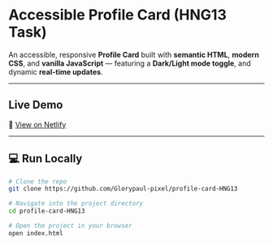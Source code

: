 # Accessible Profile Card (HNG13 Task)

An accessible, responsive **Profile Card** built with **semantic HTML**, **modern CSS**, and **vanilla JavaScript** — featuring a **Dark/Light mode toggle**, and dynamic **real-time updates**.

---

##  Live Demo
🔗 [View on Netlify](https://profile-card-glory-im.netlify.app)

---

## 💻 Run Locally

```bash
# Clone the repo
git clone https://github.com/Glorypaul-pixel/profile-card-HNG13

# Navigate into the project directory
cd profile-card-HNG13

# Open the project in your browser
open index.html

